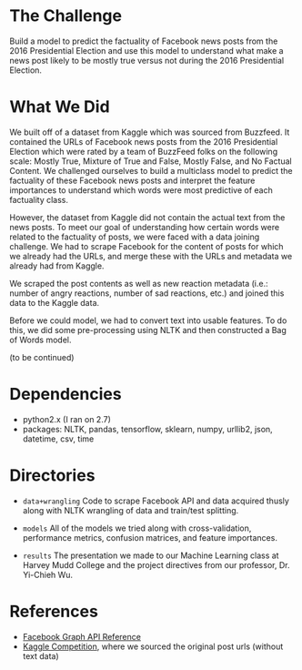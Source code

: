 # The Challenge

Build a model to predict the factuality of Facebook news posts from the 2016 Presidential Election and use this model to understand what make a news post likely to be mostly true versus not during the 2016 Presidential Election. 

# What We Did

We built off of a dataset from Kaggle which was sourced from Buzzfeed. It contained the URLs of Facebook news posts from the 2016 Presidential Election which were rated by a team of BuzzFeed folks on the following scale: Mostly True, Mixture of True and False, Mostly False, and No Factual Content. We challenged ourselves to build a multiclass model to predict the factuality of these Facebook news posts and interpret the feature importances to understand which words were most predictive of each factuality class. 

However, the dataset from Kaggle did not contain the actual text from the news posts. To meet our goal of understanding how certain words were related to the factuality of posts, we were faced with a data joining challenge. We had to scrape Facebook for the content of posts for which we already had the URLs, and merge these with the URLs and metadata we already had from Kaggle.

We scraped the post contents as well as new reaction metadata (i.e.: number of angry reactions, number of sad reactions, etc.) and joined this data to the Kaggle data. 

Before we could model, we had to convert text into usable features. To do this, we did some pre-processing using NLTK and then constructed a Bag of Words model.

(to be continued)

# Dependencies 
- python2.x (I ran on 2.7)
- packages:  NLTK, pandas, tensorflow, sklearn, numpy, urllib2, json, datetime, csv, time

# Directories
- `data+wrangling`
  Code to scrape Facebook API and data acquired thusly along with NLTK wrangling of data and train/test splitting.
  
- `models`
  All of the models we tried along with cross-validation, performance metrics, confusion matrices, and feature importances.
  
- `results`
  The presentation we made to our Machine Learning class at Harvey Mudd College and the project directives from our professor, Dr. Yi-Chieh Wu.

# References
- [Facebook Graph API Reference](https://developers.facebook.com/docs/graph-api/reference/v2.12/post)
- [Kaggle Competition](https://www.kaggle.com/mrisdal/fact-checking-facebook-politics-pages/home), where we sourced the original post urls (without text data) 
